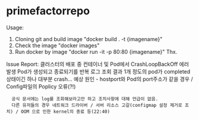 # primefactorrepo

Usage:

  1. Cloning git and build image "docker build . -t {imagename}"
  2. Check the image "docker images"
  3. Run docker by image "docker run -it -p 80:80 {imagename}"
  Thx.
  
  

Issue Report:
  클러스터의 배포 중 컨테이너 및 Pod에서 CrashLoopBackOff 에러 발생
      Pod가 생성되고 종료되기를 반복
      로그 조회 결과 1개 정도의 pod가 completed 상태이긴 하나 대부분 crash...
      예상 원인 - hostport와 Pod의 port주소가 같을 경우 / Config파일의 Poplicy 오류(?!)
      
      공식 문서에는 log를 조회해보라고만 하고 조치사항에 대해 언급이 없음.
      다른 유저들의 경우 네트워크 드라이버 / 서버 리소스 고갈(configmap 설정 제거로 조치) / OOM 으로 인한 kernel의 종료 등(22:40)
